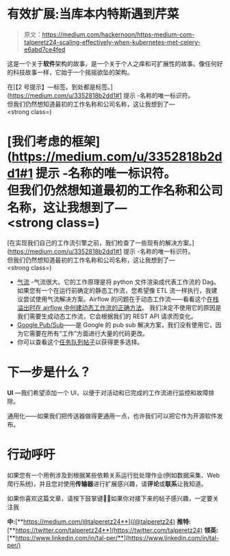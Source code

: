 # 有效扩展:当库本内特斯遇到芹菜

> 原文：<https://medium.com/hackernoon/https-medium-com-talperetz24-scaling-effectively-when-kubernetes-met-celery-e6abd7ce4fed>

这是一个关于**软件**架构的故事，是一个关于个人之痒和可扩展性的故事。像任何好的科技故事一样，它始于一个摇摇欲坠的架构。

在[【2 号提示】—标签。到处都是标签。](https://medium.com/u/3352818b2dd1#1 提示</strong> -名称的唯一标识符。<br/>但我们仍然想知道最初的工作名称和公司名称，这让我想到了—<br/><strong class=)

# [我们考虑的框架](https://medium.com/u/3352818b2dd1#1 提示</strong> -名称的唯一标识符。<br/>但我们仍然想知道最初的工作名称和公司名称，这让我想到了—<br/><strong class=)

[在实现我们自己的工作流引擎之前，我们检查了一些现有的解决方案。](https://medium.com/u/3352818b2dd1#1 提示</strong> -名称的唯一标识符。<br/>但我们仍然想知道最初的工作名称和公司名称，这让我想到了—<br/><strong class=)

*   [气流](https://airflow.apache.org/) -气流很大。它的工作原理是将 python 文件渲染成代表工作流的 Dag。
    如果您有一个在运行前确定的静态工作流，您希望像 ETL 流一样执行，我建议尝试使用气流解决方案。Airflow 的问题在于动态工作流——看看这个[在栈溢出时在 airflow 中创建动态工作流的正确方法](https://stackoverflow.com/questions/41517798/proper-way-to-create-dynamic-workflows-in-airflow)。
    我们决定不使用它的原因是我们需要生成动态工作流，它会根据我们的 REST API 请求而变化。
*   [Google Pub/Sub](https://cloud.google.com/pubsub/docs/overview)——是 Google 的 pub sub 解决方案，我们没有使用它，因为它需要在所有“工作”方面进行大量的代码更改。
*   你可以查看这个[任务队列帖子](https://www.fullstackpython.com/task-queues.html)以获得更多选择。

# 下一步是什么？

**UI** —我们希望添加一个 UI，以便于对活动和已完成的工作流进行监控和故障排除。

通用化——如果我们把传送器做得更通用一点，也许我们可以把它作为开源软件发布。

# 行动呼吁

如果您有一个用例涉及到根据某些依赖关系运行批处理作业(例如数据采集、Web 爬行系统)，并且您对使用**传输器**进行扩展感兴趣，请**评论**或**联系**让我知道。

如果你喜欢这篇文章，请按下鼓掌键👏🏽如果你对接下来的帖子感兴趣，一定要关注我

**中:**[**https://medium.com/@talperetz24**](/@talperetz24) **推特:**[**https://twitter.com/talperetz24**](https://twitter.com/talperetz24) **领英:**[**https://www.linkedin.com/in/tal-per/**](https://www.linkedin.com/in/tal-per/)